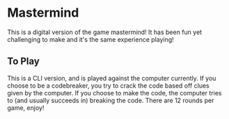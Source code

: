 # Mastermind

This is a digital version of the game mastermind! It has been fun yet challenging to make and it's the same experience playing!

## To Play

This is a CLI version, and is played against the computer currently. If you choose to be a codebreaker, you try to crack the code based off clues given by the computer. If you choose to make the code, the computer tries to (and usually succeeds in) breaking the code. There are 12 rounds per game, enjoy!

